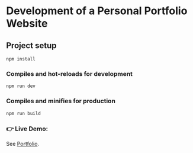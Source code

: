 # Development of a Personal Portfolio Website

## Project setup
```
npm install
```

### Compiles and hot-reloads for development
```
npm run dev
```

### Compiles and minifies for production
```
npm run build
```

### 👉 Live Demo:
See [Portfolio](https://mehdikidai.github.io/portfolio/).